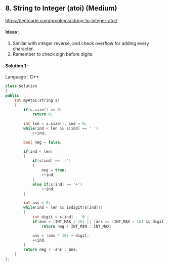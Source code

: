 ## **8. String to Integer (atoi) (Medium)** 

https://leetcode.com/problems/string-to-integer-atoi/



#### Ideas : 

1. Similar with integer reverse, and check overflow for adding every character.
2. Remember to check sign before digits.



#### Solution 1 :

Language : C++

```C++
class Solution 
{
public:
    int myAtoi(string s) 
    {
        if(s.size() == 0)
            return 0;
        
        int len = s.size(), ind = 0;
        while(ind < len && s[ind] == ' ')
            ++ind;

        bool neg = false;

        if(ind < len)
        {
            if(s[ind] == '-')
            {
                neg = true;
                ++ind;
            } 
            else if(s[ind] == '+')
                ++ind;
        }

        int ans = 0;
        while(ind < len && isdigit(s[ind]))
        {
            int digit = s[ind] - '0';
            if(ans > (INT_MAX / 10) || (ans == (INT_MAX / 10) && digit > 7))
                return neg ? INT_MIN : INT_MAX;

            ans = (ans * 10) + digit;
            ++ind;
        }
        return neg ? -ans : ans;
    }
};
```